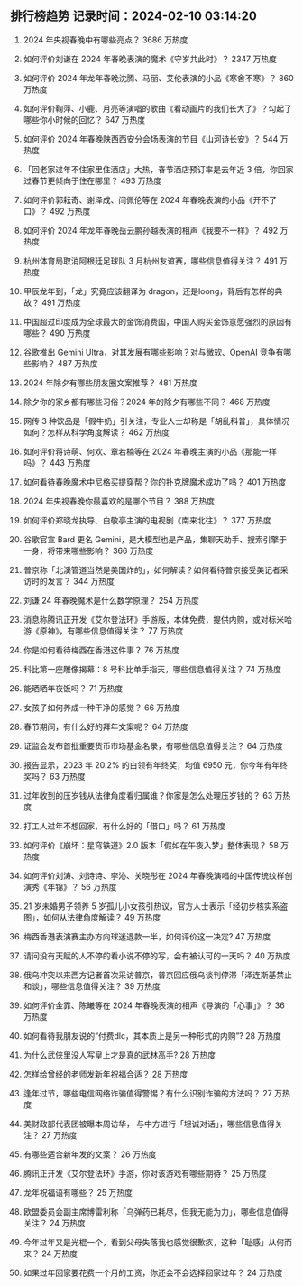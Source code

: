 
## 排行榜趋势 记录时间：2024-02-10 03:14:20
  
  1. 2024 年央视春晚中有哪些亮点？ 3686 万热度
    
  2. 如何评价刘谦在 2024 年春晚表演的魔术《守岁共此时》？ 2347 万热度
    
  3. 如何评价 2024 年龙年春晚沈腾、马丽、艾伦表演的小品《寒舍不寒》？ 860 万热度
    
  4. 如何评价鞠萍、小鹿、月亮等演唱的歌曲《看动画片的我们长大了》？勾起了哪些你小时候的回忆？ 647 万热度
    
  5. 如何评价 2024 年春晚陕西西安分会场表演的节目《山河诗长安》？ 544 万热度
    
  6. 「回老家过年不住家里住酒店」大热，春节酒店预订率是去年近 3 倍，你回家过春节更倾向于住在哪里？ 493 万热度
    
  7. 如何评价郭耘奇、谢泽成、闫佩伦等在 2024 年春晚表演的小品《开不了口》？ 492 万热度
    
  8. 如何评价 2024 年龙年春晚岳云鹏孙越表演的相声《我要不一样》？ 492 万热度
    
  9. 杭州体育局取消阿根廷足球队 3 月杭州友谊赛，哪些信息值得关注？ 491 万热度
    
  10. 甲辰龙年到，「龙」究竟应该翻译为 dragon，还是loong，背后有怎样的典故？ 491 万热度
    
  11. 中国超过印度成为全球最大的金饰消费国，中国人购买金饰意愿强烈的原因有哪些？ 490 万热度
    
  12. 谷歌推出 Gemini Ultra，对其发展有哪些影响？对与微软、OpenAI 竞争有哪些影响？ 487 万热度
    
  13. 2024 年除夕有哪些朋友圈文案推荐？ 481 万热度
    
  14. 除夕你的家乡都有哪些习俗？2024 年的除夕有哪些不同？ 468 万热度
    
  15. 网传 3 种饮品是「假牛奶」引关注，专业人士却称是「胡乱科普」，具体情况如何？怎样从科学角度解读？ 462 万热度
    
  16. 如何评价蒋诗萌、何欢、章若楠等在 2024 年春晚主演的小品《那能一样吗》？ 443 万热度
    
  17. 如何看待春晚魔术中尼格买提穿帮？你的扑克牌魔术成功了吗？ 401 万热度
    
  18. 2024 年央视春晚你最喜欢的是哪个节目？ 388 万热度
    
  19. 如何评价郑晓龙执导、白敬亭主演的电视剧《南来北往》？ 377 万热度
    
  20. 谷歌官宣 Bard 更名 Gemini，是大模型也是产品，集聊天助手、搜索引擎于一身，将带来哪些影响？ 366 万热度
    
  21. 普京称「北溪管道当然是美国炸的」，如何解读？如何看待普京接受美记者采访时的发言？ 344 万热度
    
  22. 刘谦 24 年春晚魔术是什么数学原理？ 254 万热度
    
  23. 消息称腾讯正开发《艾尔登法环》手游版，本体免费，提供内购，或对标米哈游《原神》，有哪些信息值得关注？ 77 万热度
    
  24. 你是如何看待梅西在香港这件事？ 76 万热度
    
  25. 科比第一座雕像揭幕：8 号科比单手指天，哪些信息值得关注？ 74 万热度
    
  26. 能晒晒年夜饭吗？ 71 万热度
    
  27. 女孩子如何养成一种干净的感觉？ 66 万热度
    
  28. 春节期间，有什么好的拜年文案呢？ 64 万热度
    
  29. 证监会发布首批重要货币市场基金名录，有哪些信息值得关注？ 64 万热度
    
  30. 报告显示，2023 年 20.2% 的白领有年终奖，均值 6950 元，你今年有年终奖吗？ 63 万热度
    
  31. 过年收到的压岁钱从法律角度看归属谁？你家是怎么处理压岁钱的？ 63 万热度
    
  32. 打工人过年不想回家，有什么好的「借口」吗？ 61 万热度
    
  33. 如何评价《崩坏：星穹铁道》2.0 版本「假如在午夜入梦」整体表现？ 58 万热度
    
  34. 如何评价刘涛、刘诗诗、李沁、关晓彤在 2024 年春晚演唱的中国传统纹样创演秀《年锦》？ 56 万热度
    
  35. 21 岁未婚男子领养 5 岁孤儿小女孩引热议，官方人士表示「经初步核实系盗图」，如何从法律角度解读？ 49 万热度
    
  36. 梅西香港表演赛主办方向球迷退款一半，如何评价这一决定? 47 万热度
    
  37. 请问没有天赋的人不停的看小说不停的写，会有被认可的一天吗？ 40 万热度
    
  38. 俄乌冲突以来西方记者首次采访普京，普京回应俄乌谈判停滞「泽连斯基禁止和谈」，哪些信息值得关注？ 39 万热度
    
  39. 如何评价金霏、陈曦等在 2024 年春晚表演的相声《导演的「心事」》？ 36 万热度
    
  40. 如何看待我朋友说的“付费dlc，其本质上是另一种形式的内购”? 28 万热度
    
  41. 为什么武侠里没人写皇上才是真的武林高手? 28 万热度
    
  42. 怎样给曾经的老师发新年祝福合适？ 28 万热度
    
  43. 逢年过节，哪些电信网络诈骗值得警惕？有什么识别诈骗的方法吗？ 27 万热度
    
  44. 美财政部代表团被曝本周访华， 与中方进行「坦诚对话」，哪些信息值得关注？ 27 万热度
    
  45. 有哪些适合新年发的文案？ 26 万热度
    
  46. 腾讯正开发《艾尔登法环》手游，你对该游戏有哪些期待？ 25 万热度
    
  47. 龙年祝福语有哪些？ 25 万热度
    
  48. 欧盟委员会副主席博雷利称「乌弹药已耗尽，但我无能为力」，哪些信息值得关注？ 24 万热度
    
  49. 今年过年又是光棍一个，看到父母失落我也感觉很歉疚，这种「耻感」从何而来？ 24 万热度
    
  50. 如果过年回家要花费一个月的工资，你还会不会选择回家过年？ 24 万热度
    